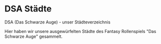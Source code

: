 # DSA Städte
DSA (Das Schwarze Auge) - unser Städteverzeichnis

Hier haben wir unsere ausgewürfelten Städte des Fantasy Rollenspiels "Das Schwarze Auge" gesammelt.
